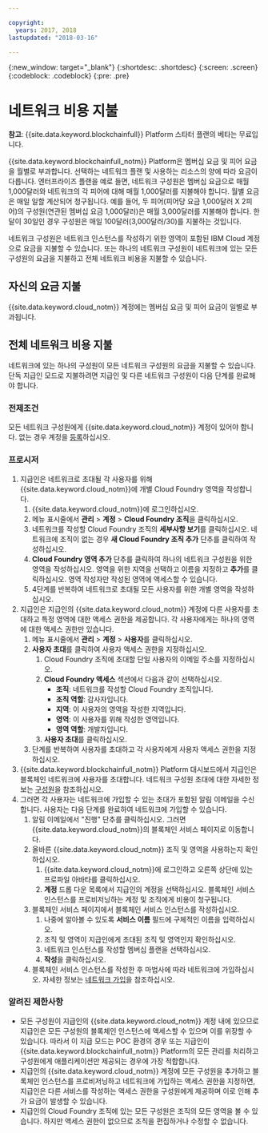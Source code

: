 ```yaml
---

copyright:
  years: 2017, 2018
lastupdated: "2018-03-16"

---
```


{:new_window: target="_blank"}
{:shortdesc: .shortdesc}
{:screen: .screen}
{:codeblock: .codeblock}
{:pre: .pre}

# 네트워크 비용 지불

**참고**: {{site.data.keyword.blockchainfull}} Platform 스타터 플랜의 베타는 무료입니다.

{{site.data.keyword.blockchainfull_notm}} Platform은 멤버십 요금 및 피어 요금을 월별로 부과합니다. 선택하는 네트워크 플랜 및 사용하는 리소스의 양에 따라 요금이 다릅니다.  엔터프라이즈 플랜을 예로 들면, 네트워크 구성원은 멤버십 요금으로 매월 1,000달러와 네트워크의 각 피어에 대해 매월 1,000달러를 지불해야 합니다. 월별 요금은 매일 일할 계산되어 청구됩니다. 예를 들어, 두 피어(피어당 요금 1,000달러 X 2피어)의 구성원(연관된 멤버십 요금 1,000달러)은 매월 3,000달러를 지불해야 합니다. 한 달이 30일인 경우 구성원은 매일 100달러(3,000달러/30)를 지불하는 것입니다.

네트워크 구성원은 네트워크 인스턴스를 작성하기 위한 영역이 포함된 IBM Cloud 계정으로 요금을 지불할 수 있습니다. 또는 하나의 네트워크 구성원이 네트워크에 있는 모든 구성원의 요금을 지불하고 전체 네트워크 비용을 지불할 수 있습니다.


## 자신의 요금 지불
{{site.data.keyword.cloud_notm}} 계정에는 멤버십 요금 및 피어 요금이 일별로 부과됩니다.


## 전체 네트워크 비용 지불
네트워크에 있는 하나의 구성원이 모든 네트워크 구성원의 요금을 지불할 수 있습니다.  단독 지급인 모드로 지불하려면 지급인 및 다른 네트워크 구성원이 다음 단계를 완료해야 합니다.

### 전제조건
모든 네트워크 구성원에게 {{site.data.keyword.cloud_notm}} 계정이 있어야 합니다. 없는 경우 계정을 [등록](https://console.bluemix.net/registration/)하십시오.

### 프로시저
1. 지급인은 네트워크로 초대될 각 사용자를 위해 {{site.data.keyword.cloud_notm}}에 개별 Cloud Foundry 영역을 작성합니다.
   1. {{site.data.keyword.cloud_notm}}에 로그인하십시오.
   2. 메뉴 표시줄에서 **관리** > **계정** > **Cloud Foundry 조직**을 클릭하십시오.
   3. 네트워크를 작성할 Cloud Foundry 조직의 **세부사항 보기**를 클릭하십시오.  네트워크에 조직이 없는 경우 **새 Cloud Foundry 조직 추가** 단추를 클릭하여 작성하십시오.
   4. **Cloud Foundry 영역 추가** 단추를 클릭하여 하나의 네트워크 구성원을 위한 영역을 작성하십시오.  영역을 위한 지역을 선택하고 이름을 지정하고 **추가**를 클릭하십시오.  영역 작성자만 작성된 영역에 액세스할 수 있습니다.
   5. 4단계를 반복하여 네트워크로 초대될 모든 사용자를 위한 개별 영역을 작성하십시오.
2. 지급인은 지급인의 {{site.data.keyword.cloud_notm}} 계정에 다른 사용자를 초대하고 특정 영역에 대한 액세스 권한을 제공합니다.  각 사용자에게는 하나의 영역에 대한 액세스 권한만 있습니다.
   1. 메뉴 표시줄에서 **관리** > **계정** > **사용자**를 클릭하십시오.  
   2. **사용자 초대**를 클릭하여 사용자 액세스 권한을 지정하십시오.
      1. Cloud Foundry 조직에 초대할 단일 사용자의 이메일 주소를 지정하십시오.
      2. **Cloud Foundry 액세스** 섹션에서 다음과 같이 선택하십시오.
         - **조직**: 네트워크를 작성할 Cloud Foundry 조직입니다.
         - **조직 역할**: 감사자입니다.
         - **지역**: 이 사용자의 영역을 작성한 지역입니다.
         - **영역**: 이 사용자를 위해 작성한 영역입니다.
         - **영역 역할**: 개발자입니다.
      3. **사용자 초대**를 클릭하십시오.
   3. 단계를 반복하여 사용자를 초대하고 각 사용자에게 사용자 액세스 권한을 지정하십시오.
3. {{site.data.keyword.blockchainfull_notm}} Platform 대시보드에서 지급인은 블록체인 네트워크에 사용자를 초대합니다. 네트워크 구성원 초대에 대한 자세한 정보는 [구성원](https://console.bluemix.net/docs/services/blockchain/v10_dashboard.html#members)을 참조하십시오.
4. 그러면 각 사용자는 네트워크에 가입할 수 있는 초대가 포함된 알림 이메일을 수신합니다.  사용자는 다음 단계를 완료하여 네트워크에 가입할 수 있습니다.
   1. 알림 이메일에서 "진행" 단추를 클릭하십시오. 그러면 {{site.data.keyword.cloud_notm}}의 블록체인 서비스 페이지로 이동합니다.
   2. 올바른 {{site.data.keyword.cloud_notm}} 조직 및 영역을 사용하는지 확인하십시오.
      1. {{site.data.keyword.cloud_notm}}에 로그인하고 오른쪽 상단에 있는 프로파일 아바타를 클릭하십시오.
      2. **계정** 드롭 다운 목록에서 지급인의 계정을 선택하십시오.  블록체인 서비스 인스턴스를 프로비저닝하는 계정 및 조직에게 비용이 청구됩니다.  
   4. 블록체인 서비스 페이지에서 블록체인 서비스 인스턴스를 작성하십시오.
      1. 나중에 알아볼 수 있도록 **서비스 이름** 필드에 구체적인 이름을 입력하십시오.
      2. 조직 및 영역이 지급인에게 초대된 조직 및 영역인지 확인하십시오.
      3. 네트워크 인스턴스를 작성할 멤버십 플랜을 선택하십시오.
      4. **작성**을 클릭하십시오.
   5. 블록체인 서비스 인스턴스를 작성한 후 마법사에 따라 네트워크에 가입하십시오.  자세한 정보는 [네트워크 가입](https://console.bluemix.net/docs/services/blockchain/get_start.html#joining-a-network)을 참조하십시오.

### 알려진 제한사항
- 모든 구성원이 지급인의 {{site.data.keyword.cloud_notm}} 계정 내에 있으므로 지급인은 모든 구성원의 블록체인 인스턴스에 액세스할 수 있으며 이를 위장할 수 있습니다.  따라서 이 지급 모드는 POC 환경의 경우 또는 지급인이 {{site.data.keyword.blockchainfull_notm}} Platform의 모든 관리를 처리하고 구성원에게 애플리케이션만 제공되는 경우에 가장 적합합니다.  
- 지급인의 {{site.data.keyword.cloud_notm}} 계정에 모든 구성원을 추가하고 블록체인 인스턴스를 프로비저닝하고 네트워크에 가입하는 액세스 권한을 지정하면, 지급인은 다른 서비스를 작성하는 액세스 권한을 구성원에게 제공하며 이로 인해 추가 요금이 발생할 수 있습니다.  
- 지급인의 Cloud Foundry 조직에 있는 모든 구성원은 조직의 모든 영역을 볼 수 있습니다.  하지만 액세스 권한이 없으므로 조직을 편집하거나 수정할 수 없습니다.
